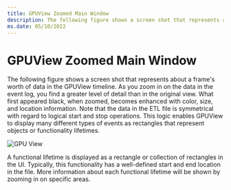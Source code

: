 ```yaml
---
title: GPUView Zoomed Main Window
description: The following figure shows a screen shot that represents about a frame's worth of data in the GPUView timeline. 
ms.date: 05/10/2022
---
```


# GPUView Zoomed Main Window

The following figure shows a screen shot that represents about a frame's worth of data in the GPUView timeline. As you zoom in on the data in the event log, you find a greater level of detail than in the original view. What first appeared black, when zoomed, becomes enhanced with color, size, and location information. Note that the data in the ETL file is symmetrical with regard to logical start and stop operations. This logic enables GPUView to display many different types of events as rectangles that represent objects or functionality lifetimes. 

![GPU View](/Images/gpuview.png)

A functional lifetime is displayed as a rectangle or collection of rectangles in the UI. Typically, this functionality has a well-defined start and end location in the file. More information about each functional lifetime will be shown by zooming in on specific areas.